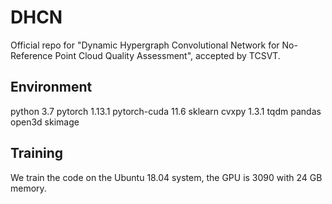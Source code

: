 # DHCN
Official repo for "Dynamic Hypergraph Convolutional Network for No-Reference Point Cloud Quality Assessment", accepted by TCSVT.

## Environment
python 3.7
pytorch 1.13.1
pytorch-cuda 11.6 
sklearn
cvxpy 1.3.1
tqdm
pandas
open3d
skimage

## Training
We train the code on the Ubuntu 18.04 system, the GPU is 3090 with 24 GB memory.
